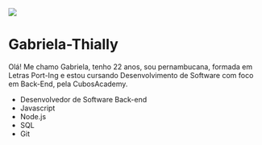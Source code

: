 ![](image.png)

# Gabriela-Thially

Olá! Me chamo Gabriela, tenho 22 anos, sou pernambucana, formada em Letras Port-Ing e estou cursando Desenvolvimento de Software com foco em Back-End, pela CubosAcademy. 

- Desenvolvedor de Software Back-end 
- Javascript 
- Node.js 
- SQL 
- Git


